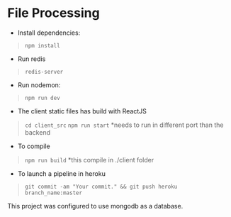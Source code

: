 # File Processing

- Install dependencies: 
>```npm install```
- Run redis
>```redis-server```
- Run nodemon: 
>```npm run dev```

- The client static files has build with ReactJS
>```cd client_src```
>```npm run start``` \*needs to run in different port than the backend
- To compile
>```npm run build``` \*this compile in ./client folder

- To launch a pipeline in heroku
>```git commit -am "Your commit." && git push heroku branch_name:master```

This project was configured to use mongodb as a database.
